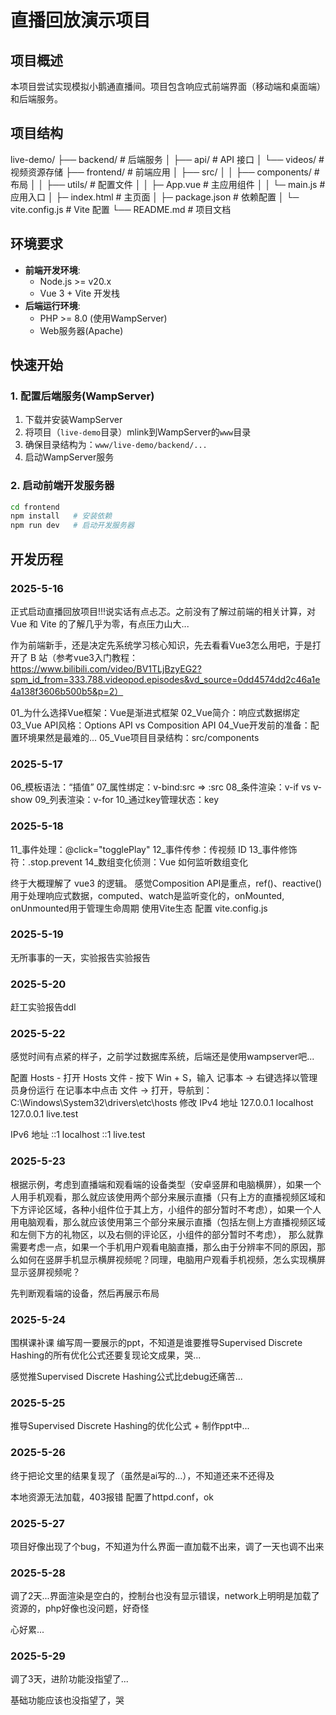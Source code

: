 # 直播回放演示项目

## 项目概述
本项目尝试实现模拟小鹅通直播间。项目包含响应式前端界面（移动端和桌面端）和后端服务。

## 项目结构
live-demo/
├── backend/ # 后端服务
│ ├── api/ # API 接口
│ └── videos/ # 视频资源存储
├── frontend/ # 前端应用
│ ├── src/
│ │ ├── components/ # 布局
│ │ ├── utils/ # 配置文件 
│ │ ├─ App.vue # 主应用组件
│ │ └─ main.js # 应用入口
│ ├─ index.html # 主页面
│ ├─ package.json # 依赖配置
│ └─ vite.config.js # Vite 配置
└── README.md # 项目文档

## 环境要求
- **前端开发环境**:
  - Node.js >= v20.x 
  - Vue 3 + Vite 开发栈
- **后端运行环境**:
  - PHP >= 8.0 (使用WampServer) 
  - Web服务器(Apache)

## 快速开始
### 1. 配置后端服务(WampServer)
1. 下载并安装WampServer
2. 将项目（`live-demo`目录）mlink到WampServer的`www`目录
3. 确保目录结构为：`www/live-demo/backend/...`
4. 启动WampServer服务

### 2. 启动前端开发服务器
```bash
cd frontend
npm install   # 安装依赖
npm run dev   # 启动开发服务器
```

## 开发历程
###  2025-5-16
正式启动直播回放项目!!!说实话有点忐忑。之前没有了解过前端的相关计算，对 Vue 和 Vite 的了解几乎为零，有点压力山大...

作为前端新手，还是决定先系统学习核心知识，先去看看Vue3怎么用吧，于是打开了 B 站（参考vue3入门教程：https://www.bilibili.com/video/BV1TLjBzyEG2?spm_id_from=333.788.videopod.episodes&vd_source=0dd4574dd2c46a1e4a138f3606b500b5&p=2）

01_为什么选择Vue框架：Vue是渐进式框架
02_Vue简介：响应式数据绑定
03_Vue API风格：Options API vs Composition API
04_Vue开发前的准备：配置环境果然是最难的...
05_Vue项目目录结构：src/components

###  2025-5-17
06_模板语法：“插值”
07_属性绑定：v-bind:src => :src
08_条件渲染：v-if vs v-show 
09_列表渲染：v-for 
10_通过key管理状态：key


###  2025-5-18
11_事件处理：@click="togglePlay"
12_事件传参：传视频 ID
13_事件修饰符：.stop.prevent
14_数组变化侦测：Vue 如何监听数组变化

终于大概理解了 vue3 的逻辑。
感觉Composition API​​是重点，ref()、reactive()用于处理响应式数据，computed、watch是监听变化的，onMounted, onUnmounted用于管理生命周期
使用Vite生态​​
配置 vite.config.js 

###  2025-5-19
无所事事的一天，实验报告实验报告

###  2025-5-20
赶工实验报告ddl

###  2025-5-22
感觉时间有点紧的样子，之前学过数据库系统，后端还是使用wampserver吧...

配置 Hosts - 打开 Hosts 文件​​ - 按下 Win + S，输入 ​​记事本​​ → 右键选择 ​​以管理员身份运行​​
在记事本中点击 ​​文件 → 打开​​，导航到：
C:\Windows\System32\drivers\etc\hosts
修改
IPv4 地址
127.0.0.1    localhost
127.0.0.1    live.test

IPv6 地址
::1          localhost
::1          live.test

###  2025-5-23
根据示例，考虑到直播端和观看端的设备类型（安卓竖屏和电脑横屏），如果一个人用手机观看，那么就应该使用两个部分来展示直播（只有上方的直播视频区域和下方评论区域，各种小组件位于其上方，小组件的部分暂时不考虑），如果一个人用电脑观看，那么就应该使用第三个部分来展示直播（包括左侧上方直播视频区域和左侧下方的礼物区，以及右侧的评论区，小组件的部分暂时不考虑）， 那么就靠需要考虑一点，如果一个手机用户观看电脑直播，那么由于分辨率不同的原因，那么如何在竖屏手机显示横屏视频呢？同理，电脑用户观看手机视频，怎么实现横屏显示竖屏视频呢？

先判断观看端的设备，然后再展示布局

###  2025-5-24
围棋课补课
编写周一要展示的ppt，不知道是谁要推导Supervised Discrete Hashing的所有优化公式还要复现论文成果，哭...

感觉推Supervised Discrete Hashing公式比debug还痛苦...

###  2025-5-25
推导Supervised Discrete Hashing的优化公式 + 制作ppt中...

###  2025-5-26
终于把论文里的结果复现了（虽然是ai写的...），不知道还来不还得及

本地资源无法加载，403报错
配置了httpd.conf，ok

###  2025-5-27
项目好像出现了个bug，不知道为什么界面一直加载不出来，调了一天也调不出来

###  2025-5-28
调了2天...界面渲染是空白的，控制台也没有显示错误，network上明明是加载了资源的，php好像也没问题，好奇怪

心好累...

###  2025-5-29
调了3天，进阶功能没指望了...

基础功能应该也没指望了，哭

